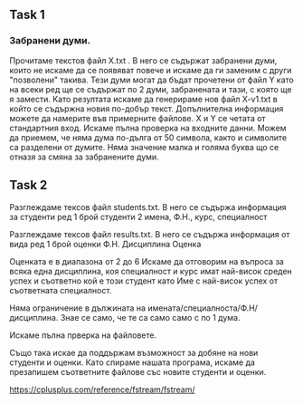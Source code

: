 ## Task 1
### Забранени думи.

Прочитаме текстов файл X.txt . В него се съдържат забранени думи, които не искаме да се появяват повече и искаме да ги заменим с други "позволени" такива. Тези думи могат да бъдат прочетени от файл Y като на всеки ред ще се съдържат по 2 думи, забранената и тази, с която ще я замести. Като резултата искаме да генерираме нов файл X-v1.txt в който се съдържна новия по-добър текст. Допълнителна информация можете да намерите във примерните файлове. X и Y се четата от стандартния вход. Искаме пълна проверка на входните данни. Можем да приемем, че няма дума по-дълга от 50 символа, както и символите са разделени от думите. Няма значение малка и голяма буква що се отназя за смяна за забранените думи.


## Task 2
Разглеждаме тексов файл students.txt. В него се съдържа информация за студенти
ред 1 брой студенти
2 имена, Ф.Н., курс, специалност

Разглеждаме тексов файл results.txt. В него се съдържа информация от вида
ред 1 брой оценки
Ф.Н. Дисциплина Оценка

Оценката е в диапазона от 2 до 6
Искаме да отговорим на въпроса за всяка една дисциплина, коя специалност и курс имат най-висок среден успех и съответно кой е този студент като Име с най-висок успех от съответната специалност.

Няма ограничение в дължината на имената/специалноста/Ф.Н/дисциплина. Знае се само, че те са само само с по 1 дума.

Искаме пълна прверка на файловете.

Също така искае да поддържам  възможност за добяне на нови студенти и оценки. Като спираме нашата програма, искаме да презапишем съответните файлове със новите студенти и оценки.

https://cplusplus.com/reference/fstream/fstream/
